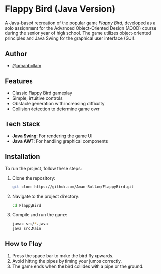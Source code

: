# Flappy Bird (Java Version)

A Java-based recreation of the popular game *Flappy Bird*, developed as a solo assignment for the Advanced Object-Oriented Design (AOOD) course during the senior year of high school. The game utilizes object-oriented principles and Java Swing for the graphical user interface (GUI).

## Author

- [@amanbollam](https://github.com/Aman-Bollam)

## Features

- Classic Flappy Bird gameplay
- Simple, intuitive controls
- Obstacle generation with increasing difficulty
- Collision detection to determine game over

## Tech Stack

- **Java Swing**: For rendering the game UI
- **Java AWT**: For handling graphical components

## Installation

To run the project, follow these steps:

1. Clone the repository:
   ```bash
   git clone https://github.com/Aman-Bollam/FlappyBird.git
   ```
2. Navigate to the project directory:
   ```bash
   cd FlappyBird
   ```
3. Compile and run the game:
   ```bash
   javac src/*.java
   java src.Main
   ```

## How to Play

1. Press the space bar to make the bird fly upwards.
2. Avoid hitting the pipes by timing your jumps correctly.
3. The game ends when the bird collides with a pipe or the ground.
